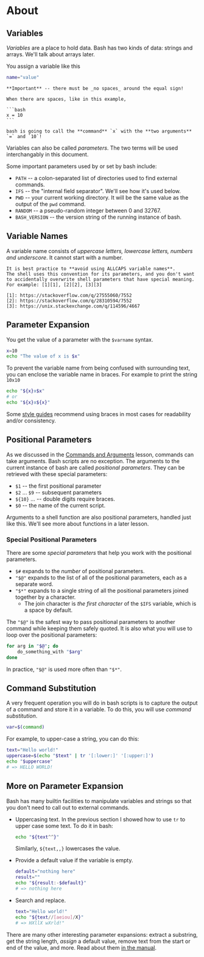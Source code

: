 # About

## Variables

_Variables_ are a place to hold data.
Bash has two kinds of data: strings and arrays.
We'll talk about arrays later.

You assign a variable like this
```bash
name="value"
```

~~~~exercism/note
**Important** -- there must be _no spaces_ around the equal sign!

When there are spaces, like in this example,

```bash
x = 10
```

bash is going to call the **command** `x` with the **two arguments** `=` and `10`!
~~~~

Variables can also be called _parameters_.
The two terms will be used interchangably in this document.

Some important parameters used by or set by bash include:

* `PATH` -- a colon-separated list of directories used to find external commands.
* `IFS` -- the "internal field separator".
   We'll see how it's used below.
* `PWD` -- your current working directory.
   It will be the same value as the output of the `pwd` command.
* `RANDOM` -- a pseudo-random integer between 0 and 32767.
* `BASH_VERSION` -- the version string of the running instance of bash.

## Variable Names

A variable name consists of _uppercase letters, lowercase letters, numbers and underscore_.
It cannot start with a number.

~~~~exercism/caution
It is best practice to **avoid using ALLCAPS variable names**.
The shell uses this convention for its parameters, and you don't want to accidentally overwrite shell parameters that have special meaning.
For example: [1][1], [2][2], [3][3]

[1]: https://stackoverflow.com/q/27555060/7552
[2]: https://stackoverflow.com/q/28310594/7552
[3]: https://unix.stackexchange.com/q/114596/4667
~~~~

## Parameter Expansion

You get the value of a parameter with the `$varname` syntax.

```bash
x=10
echo "The value of x is $x"
```

To prevent the variable name from being confused with surrounding text, you can enclose the variable name in braces.
For example to print the string `10x10`

```bash
echo "${x}x$x"
# or
echo "${x}x${x}"
```

Some [style guides][google-style-guide] recommend using braces in most cases for readability and/or consistency.

## Positional Parameters

As we discussed in the [Commands and Arguments][cmds-args] lesson, commands can take arguments.
Bash scripts are no exception.
The arguments to the current instance of bash are called _positional parameters_.
They can be retrieved with these special parameters:

* `$1` -- the first positional parameter
* `$2` ... `$9` -- subsequent parameters
* `${10}` ... -- double digits require braces.
* `$0` -- the name of the current script.

Arguments to a shell function are also positional parameters, handled just like this.
We'll see more about functions in a later lesson.

### Special Positional Parameters

There are some _special parameters_ that help you work with the positional parameters.

* `$#` expands to the _number_ of positional parameters.
* `"$@"` expands to the list of all of the positional parameters, each as a separate word.
* `"$*"` expands to a single string of all the positional parameters joined together by a character.
  * The join character is _the first character_ of the `$IFS` variable, which is a space by default.

The `"$@"` is the safest way to pass positional parameters to another command while keeping them safely quoted.
It is also what you will use to loop over the positional parameters:

```bash
for arg in "$@"; do
    do_something_with "$arg"
done
```

In practice, `"$@"` is used more often than `"$*"`.

## Command Substitution

A very frequent operation you will do in bash scripts is to capture the output of a command and store it in a variable.
To do this, you will use _command substitution_.

```bash
var=$(command)
```

For example, to upper-case a string, you can do this:

```bash
text="Hello world!"
uppercase=$(echo "$text" | tr '[:lower:]' '[:upper:]')
echo "$uppercase"
# => HELLO WORLD!
```

## More on Parameter Expansion

Bash has many builtin facilities to manipulate variables and strings so that you don't need to call out to external commands.

* Uppercasing text.
  In the previous section I showed how to use `tr` to upper case some text.
  To do it in bash:

  ```bash
  echo "${text^^}"
  ```

  Similarly, `${text,,}` lowercases the value.

* Provide a default value if the variable is empty.

  ```bash
  default="nothing here"
  result=""
  echo "${result:-$default}"
  # => nothing here
  ```

* Search and replace.

  ```bash
  text="Hello world!"
  echo "${text//[aeiou]/X}"
  # => HXllX wXrld!"
  ```

There are many other interesting parameter expansions: extract a substring, get the string length, _assign_ a default value, remove text from the start or end of the value, and more.
Read about them [in the manual][param-exp].


[google-style-guide]: https://google.github.io/styleguide/shellguide.html
[cmds-args]: https://exercism.org/tracks/bash/concepts/commands-and-arguments
[param-exp]: https://www.gnu.org/software/bash/manual/bash.html#Shell-Parameter-Expansion
